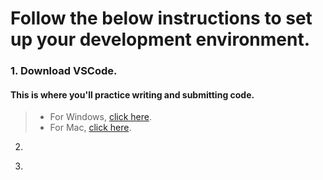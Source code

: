
# Follow the below instructions to set up your development environment.
### 1. Download VSCode.
#### This is where you'll practice writing and submitting code. 
> - For Windows, [click here](https://code.visualstudio.com/sha/download?build=stable&os=win32-x64-user).
> - For Mac, [click here](https://code.visualstudio.com/sha/download?build=stable&os=darwin-universal). 
2. 
3. >  
